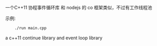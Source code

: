 一个C++11 协程事件循环库 和 nodejs 的 co 框架类似，不过有工作线程池

示例:
```bash
    ./run main.cpp
```


a c++11 continue library and event loop library